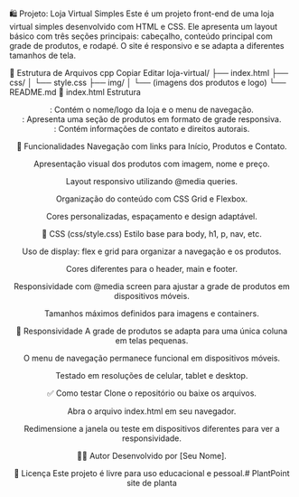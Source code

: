 🛍️ Projeto: Loja Virtual Simples
Este é um projeto front-end de uma loja virtual simples desenvolvido com HTML e CSS. Ele apresenta um layout básico com três seções principais: cabeçalho, conteúdo principal com grade de produtos, e rodapé. O site é responsivo e se adapta a diferentes tamanhos de tela.

📁 Estrutura de Arquivos
cpp
Copiar
Editar
loja-virtual/
├── index.html
├── css/
│   └── style.css
├── img/
│   └── (imagens dos produtos e logo)
└── README.md
📄 index.html
Estrutura
<header>: Contém o nome/logo da loja e o menu de navegação.

<main>: Apresenta uma seção de produtos em formato de grade responsiva.

<footer>: Contém informações de contato e direitos autorais.

📌 Funcionalidades
Navegação com links para Início, Produtos e Contato.

Apresentação visual dos produtos com imagem, nome e preço.

Layout responsivo utilizando @media queries.

Organização do conteúdo com CSS Grid e Flexbox.

Cores personalizadas, espaçamento e design adaptável.

🎨 CSS (css/style.css)
Estilo base para body, h1, p, nav, etc.

Uso de display: flex e grid para organizar a navegação e os produtos.

Cores diferentes para o header, main e footer.

Responsividade com @media screen para ajustar a grade de produtos em dispositivos móveis.

Tamanhos máximos definidos para imagens e containers.

📱 Responsividade
A grade de produtos se adapta para uma única coluna em telas pequenas.

O menu de navegação permanece funcional em dispositivos móveis.

Testado em resoluções de celular, tablet e desktop.

✅ Como testar
Clone o repositório ou baixe os arquivos.

Abra o arquivo index.html em seu navegador.

Redimensione a janela ou teste em dispositivos diferentes para ver a responsividade.

🧑‍💻 Autor
Desenvolvido por [Seu Nome].

📅 Licença
Este projeto é livre para uso educacional e pessoal.# PlantPoint
site de planta
